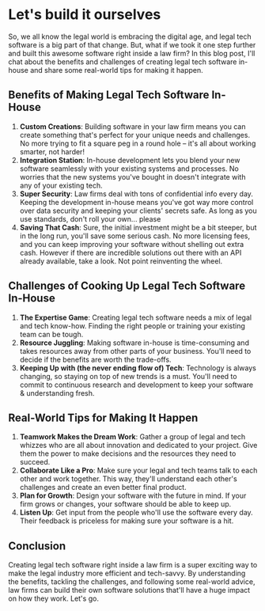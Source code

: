 # Let's build it ourselves

So, we all know the legal world is embracing the digital age, and legal tech software is a big part of that change. But, what if we took it one step further and built this awesome software right inside a law firm? In this blog post, I'll chat about the benefits and challenges of creating legal tech software in-house and share some real-world tips for making it happen.

## Benefits of Making Legal Tech Software In-House

1. **Custom Creations**: Building software in your law firm means you can create something that's perfect for your unique needs and challenges. No more trying to fit a square peg in a round hole – it's all about working smarter, not harder!
2. **Integration Station**: In-house development lets you blend your new software seamlessly with your existing systems and processes. No worries that the new systems you've bought in doesn't integrate with any of your existing tech.
3. **Super Security**: Law firms deal with tons of confidential info every day. Keeping the development in-house means you've got way more control over data security and keeping your clients' secrets safe. As long as you use standards, don't roll your own... please
4. **Saving That Cash**: Sure, the initial investment might be a bit steeper, but in the long run, you'll save some serious cash. No more licensing fees, and you can keep improving your software without shelling out extra cash. However if there are incredible solutions out there with an API already available, take a look. Not point reinventing the wheel. 

## Challenges of Cooking Up Legal Tech Software In-House

1. **The Expertise Game**: Creating legal tech software needs a mix of legal and tech know-how. Finding the right people or training your existing team can be tough.
2. **Resource Juggling**: Making software in-house is time-consuming and takes resources away from other parts of your business. You'll need to decide if the benefits are worth the trade-offs.
3. **Keeping Up with (the never ending flow of) Tech**: Technology is always changing, so staying on top of new trends is a must. You'll need to commit to continuous research and development to keep your software & understanding fresh.

## Real-World Tips for Making It Happen

1. **Teamwork Makes the Dream Work**: Gather a group of legal and tech whizzes who are all about innovation and dedicated to your project. Give them the power to make decisions and the resources they need to succeed.
2. **Collaborate Like a Pro**: Make sure your legal and tech teams talk to each other and work together. This way, they'll understand each other's challenges and create an even better final product.
3. **Plan for Growth**: Design your software with the future in mind. If your firm grows or changes, your software should be able to keep up.
4. **Listen Up**: Get input from the people who'll use the software every day. Their feedback is priceless for making sure your software is a hit.

## Conclusion

Creating legal tech software right inside a law firm is a super exciting way to make the legal industry more efficient and tech-savvy. By understanding the benefits, tackling the challenges, and following some real-world advice, law firms can build their own software solutions that'll have a huge impact on how they work. Let's go.
